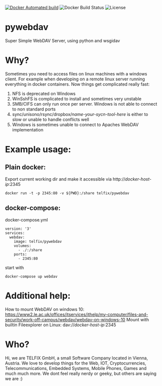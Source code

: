 [![Docker Automated build](https://img.shields.io/docker/automated/telfix/pywebdav.svg)](https://hub.docker.com/r/telfix/pywebdav/builds/) 
![Docker Build Status](https://img.shields.io/docker/build/telfix/pywebdav.svg)
![License](https://img.shields.io/pypi/l/wsgidav.svg)

# pywebdav
Super Simple WebDAV Server, using python and wsgidav

# Why?
Sometimes you need to access files on linux machines with a windows client. For example when developing on a remote linux server running everything in docker containers. Now things get complicated really fast:
1. NFS is deprecated on Windows
2. WinSshFS is complicated to install and sometimes very unstable
3. SMB/CIFS can only run once per server. Windows is not able to connect to non standard ports
4. sync/unisono/rsync/dropbox/*name-your-sycn-tool-here* is either to slow or unable to handle conflicts well
5. Windows is sometimes unable to connect to Apaches WebDAV implementation

# Example usage:

## Plain docker:
Export current working dir and make it accessible via http://*docker-host-ip*:2345
```
docker run -t -p 2345:80 -v ${PWD}:/share telfix/pywebdav
```

## docker-compose:
docker-compose.yml
```
version: '3'
services:
  webdav:
    image: telfix/pywebdav
    volumes:
      - ./:/share
    ports:
      - 2345:80
```
start with
```
docker-compose up webdav
```

# Additional help:
How to mount WebDAV on windows 10: https://www2.le.ac.uk/offices/itservices/ithelp/my-computer/files-and-security/work-off-campus/webdav/webdav-on-windows-10
Mount with builtin Fileexplorer on Linux: dav://*docker-host-ip*:2345

# Who?
Hi, we are TELFIX GmbH, a small Software Company located in Vienna, Austria. We love to develop things for the Web, IOT, Cryptocurrencies, Telecommunications, Embedded Systems, Mobile Phones, Games and much much more. We dont feel really nerdy or geeky, but others are saying we are :)
